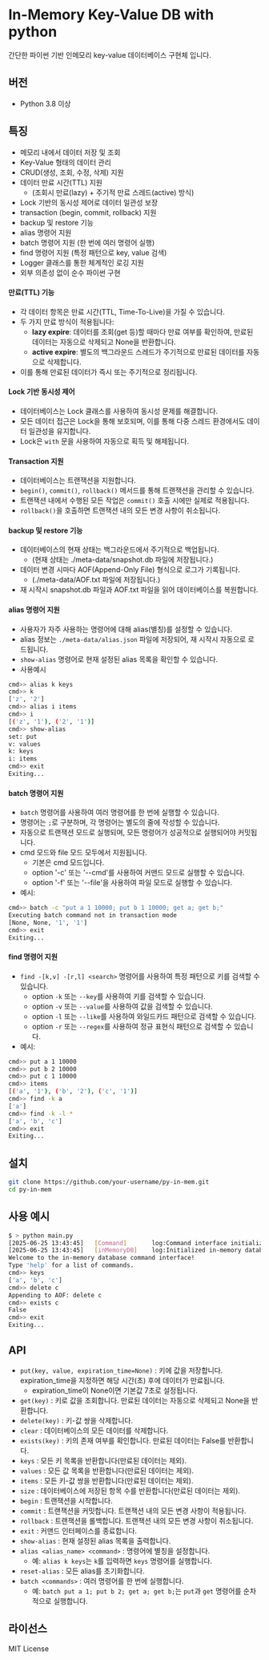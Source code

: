 # In-Memory Key-Value DB with python

간단한 파이썬 기반 인메모리 key-value 데이터베이스 구현체 입니다.

## 버전
- Python 3.8 이상

## 특징

- 메모리 내에서 데이터 저장 및 조회
- Key-Value 형태의 데이터 관리
- CRUD(생성, 조회, 수정, 삭제) 지원
- 데이터 만료 시간(TTL) 지원 
  - (조회시 만료(lazy) + 주기적 만료 스레드(active) 방식)
- Lock 기반의 동시성 제어로 데이터 일관성 보장
- transaction (begin, commit, rollback) 지원
- backup 및 restore 기능
- alias 명령어 지원
- batch 명령어 지원 (한 번에 여러 명령어 실행)
- find 명령어 지원 (특정 패턴으로 key, value 검색)
- Logger 클래스를 통한 체계적인 로깅 지원
- 외부 의존성 없이 순수 파이썬 구현

#### 만료(TTL) 기능

- 각 데이터 항목은 만료 시간(TTL, Time-To-Live)을 가질 수 있습니다.
- 두 가지 만료 방식이 적용됩니다:
    - **lazy expire**: 데이터를 조회(get 등)할 때마다 만료 여부를 확인하여, 만료된 데이터는 자동으로 삭제되고 None을 반환합니다.
    - **active expire**: 별도의 백그라운드 스레드가 주기적으로 만료된 데이터를 자동으로 삭제합니다.
- 이를 통해 만료된 데이터가 즉시 또는 주기적으로 정리됩니다.

#### Lock 기반 동시성 제어

- 데이터베이스는 Lock 클래스를 사용하여 동시성 문제를 해결합니다.
- 모든 데이터 접근은 Lock을 통해 보호되며, 이를 통해 다중 스레드 환경에서도 데이터 일관성을 유지합니다.
- Lock은 `with` 문을 사용하여 자동으로 획득 및 해제됩니다.

#### Transaction 지원

- 데이터베이스는 트랜잭션을 지원합니다.
- `begin()`, `commit()`, `rollback()` 메서드를 통해 트랜잭션을 관리할 수 있습니다.
- 트랜잭션 내에서 수행된 모든 작업은 `commit()` 호출 시에만 실제로 적용됩니다.
- `rollback()`을 호출하면 트랜잭션 내의 모든 변경 사항이 취소됩니다.

#### backup 및 restore 기능
- 데이터베이스의 현재 상태는 백그라운드에서 주기적으로 백업됩니다.
  - (현재 상태는 ./meta-data/snapshot.db 파일에 저장됩니다.) 
- 데이터 변경 시마다 AOF(Append-Only File) 형식으로 로그가 기록됩니다.
  - (./meta-data/AOF.txt 파일에 저장됩니다.)
- 재 시작시 snapshot.db 파일과 AOF.txt 파일을 읽어 데이터베이스를 복원합니다.

#### alias 명령어 지원
- 사용자가 자주 사용하는 명령어에 대해 alias(별칭)를 설정할 수 있습니다.
- alias 정보는 `./meta-data/alias.json` 파일에 저장되어, 재 시작시 자동으로 로드됩니다.
- `show-alias` 명령어로 현재 설정된 alias 목록을 확인할 수 있습니다.
- 사용예시
```bash
cmd>> alias k keys
cmd>> k
['z', '2']
cmd>> alias i items
cmd>> i
[('z', '1'), ('2', '1')]
cmd>> show-alias
set: put
v: values
k: keys
i: items
cmd>> exit
Exiting...
```

#### batch 명령어 지원
- `batch` 명령어를 사용하여 여러 명령어를 한 번에 실행할 수 있습니다.
- 명령어는 `;`로 구분하며, 각 명령어는 별도의 줄에 작성할 수 있습니다.
- 자동으로 트랜잭션 모드로 실행되며, 모든 명령어가 성공적으로 실행되어야 커밋됩니다.
- cmd 모드와 file 모드 모두에서 지원됩니다.
  - 기본은 cmd 모드입니다.
  - option '-c' 또는 '--cmd'를 사용하여 커맨드 모드로 실행할 수 있습니다.
  - option '-f' 또는 '--file'을 사용하여 파일 모드로 실행할 수 있습니다.
- 예시:
```bash
cmd>> batch -c "put a 1 10000; put b 1 10000; get a; get b;"
Executing batch command not in transaction mode
[None, None, '1', '1']
cmd>> exit 
Exiting...
````

#### find 명령어 지원
- `find -[k,v] -[r,l] <search>` 명령어를 사용하여 특정 패턴으로 키를 검색할 수 있습니다.
  - option `-k` 또는 `--key`를 사용하여 키를 검색할 수 있습니다.
  - option `-v` 또는 `--value`를 사용하여 값을 검색할 수 있습니다.
  - option `-l` 또는 `--like`를 사용하여 와일드카드 패턴으로 검색할 수 있습니다.
  - option `-r` 또는 `--regex`를 사용하여 정규 표현식 패턴으로 검색할 수 있습니다.
- 예시:
```bash
cmd>> put a 1 10000
cmd>> put b 2 10000
cmd>> put c 1 10000
cmd>> items
[('a', '1'), ('b', '2'), ('c', '1')]
cmd>> find -k a
['a']
cmd>> find -k -l *
['a', 'b', 'c']
cmd>> exit
Exiting...

```

## 설치

```bash
git clone https://github.com/your-username/py-in-mem.git
cd py-in-mem
```

## 사용 예시

```bash
$ > python main.py
[2025-06-25 13:43:45]   [Command]       log:Command interface initialized
[2025-06-25 13:43:45]   [inMemoryDB]    log:Initialized in-memory database
Welcome to the in-memory database command interface!
Type 'help' for a list of commands.
cmd>> keys
['a', 'b', 'c']
cmd>> delete c
Appending to AOF: delete c
cmd>> exists c
False
cmd>> exit 
Exiting...
```

## API

- `put(key, value, expiration_time=None)` : 키에 값을 저장합니다. expiration_time을 지정하면 해당 시간(초) 후에 데이터가 만료됩니다. 
    - expiration_time이 None이면 기본값 7초로 설정됩니다.
- `get(key)` : 키로 값을 조회합니다. 만료된 데이터는 자동으로 삭제되고 None을 반환합니다.
- `delete(key)` : 키-값 쌍을 삭제합니다.
- `clear` : 데이터베이스의 모든 데이터를 삭제합니다.
- `exists(key)` : 키의 존재 여부를 확인합니다. 만료된 데이터는 False를 반환합니다.
- `keys` : 모든 키 목록을 반환합니다(만료된 데이터는 제외).
- `values` : 모든 값 목록을 반환합니다(만료된 데이터는 제외).
- `items` : 모든 키-값 쌍을 반환합니다(만료된 데이터는 제외).
- `size` : 데이터베이스에 저장된 항목 수를 반환합니다(만료된 데이터는 제외).
- `begin` : 트랜잭션을 시작합니다.
- `commit` : 트랜잭션을 커밋합니다. 트랜잭션 내의 모든 변경 사항이 적용됩니다.
- `rollback` : 트랜잭션을 롤백합니다. 트랜잭션 내의 모든 변경 사항이 취소됩니다.
- `exit` : 커맨드 인터페이스를 종료합니다.
- `show-alias` : 현재 설정된 alias 목록을 출력합니다.
- `alias <alias_name> <command>` : 명령어에 별칭을 설정합니다. 
  - 예: `alias k keys`는 `k`를 입력하면 `keys` 명령어를 실행합니다.
- `reset-alias` : 모든 alias를 초기화합니다.
- `batch <commands>` : 여러 명령어를 한 번에 실행합니다. 
  - 예: `batch put a 1; put b 2; get a; get b;`는 `put`과 `get` 명령어를 순차적으로 실행합니다.

## 라이선스

MIT License